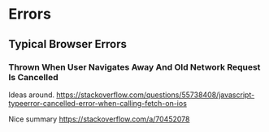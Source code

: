 # Errors

## Typical Browser Errors 

### Thrown When User Navigates Away And Old Network Request Is Cancelled
Ideas around.
https://stackoverflow.com/questions/55738408/javascript-typeerror-cancelled-error-when-calling-fetch-on-ios

Nice summary https://stackoverflow.com/a/70452078
